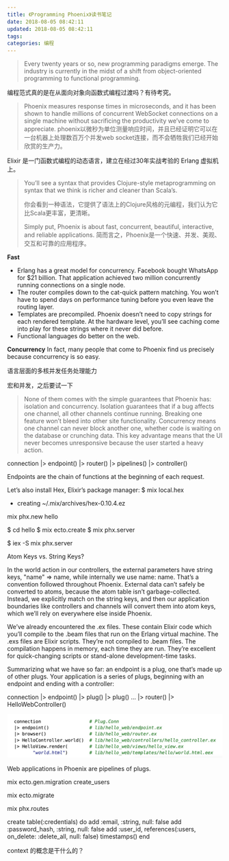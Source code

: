 ```yaml
---
title: 《Programming Phoenix》读书笔记
date: 2018-08-05 08:42:11
updated: 2018-08-05 08:42:11
tags:
categories: 编程
---
```


> Every twenty years or so, new programming paradigms emerge. The industry is currently in the midst of a shift from object-oriented programming to functional programming. 

编程范式真的是在从面向对象向函数式编程过渡吗？有待考究。

> Phoenix measures response times in microseconds, and it has been shown to handle millions of concurrent WebSocket connections on a single machine without sacrificing the productivity we’ve come to appreciate.
> phoenix以微秒为单位测量响应时间，并且已经证明它可以在一台机器上处理数百万个并发web socket连接，而不会牺牲我们已经开始欣赏的生产力。

Elixir 是一门函数式编程的动态语言，建立在经过30年实战考验的 Erlang 虚拟机上。

> You’ll see a syntax that provides Clojure-style metaprogramming on syntax that we think is richer and cleaner than Scala’s. 
> 
> 你会看到一种语法，它提供了语法上的Clojure风格的元编程，我们认为它比Scala更丰富，更清晰。
> 
> Simply put, Phoenix is about fast, concurrent, beautiful, interactive, and reliable applications.
> 简而言之，Phoenix是一个快速、并发、美观、交互和可靠的应用程序。

**Fast**
* Erlang has a great model for concurrency. Facebook bought WhatsApp for $21 billion. That application achieved two million concurrently running connections on a single node.
* The router compiles down to the cat-quick pattern matching. You won’t have to spend days on performance tuning before you even leave the routing layer.
* Templates are precompiled. Phoenix doesn’t need to copy strings for each rendered template. At the hardware level, you’ll see caching come into play for these strings where it never did before.
* Functional languages do better on the web. 

**Concurrency**
In fact, many people that come to Phoenix find us precisely because concurrency is so easy.

语言层面的多核并发任务处理能力

宏和并发，之后要试一下

> None of them comes with the simple guarantees that Phoenix has: isolation and concurrency. Isolation guarantees that if a bug affects one channel, all other channels continue running. Breaking one feature won’t bleed into other site functionality. Concurrency means one channel can never block another one, whether code is waiting on the database or crunching data. This key advantage means that the UI never becomes unresponsive because the user started a heavy action. 
> 


connection
|> endpoint()
|> router()
|> pipelines()
|> controller()

Endpoints are the chain of functions at the beginning of each request.

Let’s also install Hex, Elixir’s package manager:
$ mix local.hex
* creating ~/.mix/archives/hex-0.10.4.ez


mix phx.new hello

$ cd hello
$ mix ecto.create
$ mix phx.server


$ iex -S mix phx.server

Atom Keys vs. String Keys?
 
In the world action in our controllers, the external parameters have string keys, "name" => name, while internally we use name: name. That’s a convention followed throughout Phoenix. External data can’t safely be converted to atoms, because the atom table isn’t garbage-collected. Instead, we explicitly match on the string keys, and then our application boundaries like controllers and channels will convert them into atom keys, which we’ll rely on everywhere else inside Phoenix.

We’ve already encountered the .ex files. These contain Elixir code which you’ll compile to the .beam files that run on the Erlang virtual machine. The .exs files are Elixir scripts. They’re not compiled to .beam files. The compilation happens in memory, each time they are run. They’re excellent for quick-changing scripts or stand-alone development-time tasks.

Summarizing what we have so far: an endpoint is a plug, one that’s made up of other plugs. Your application is a series of plugs, beginning with an endpoint and ending with a controller:

connection
|> endpoint()
|> plug()
|> plug()
...
|> router()
|> HelloWebController()


![-w626](/media/15335332495672.jpg)

Web applications in Phoenix are pipelines of plugs.

mix ecto.gen.migration create_users

mix ecto.migrate

mix phx.routes


create table(:credentials) do
add :email, :string, null: false
add :password_hash, :string, null: false
add :user_id, references(:users, on_delete: :delete_all, null: false)
  timestamps()
end

context 的概念是干什么的？